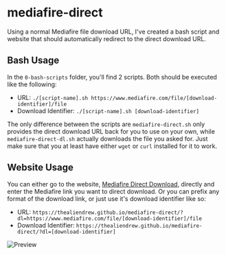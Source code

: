# mediafire-direct
Using a normal Mediafire file download URL, I've created a bash script and website that should automatically redirect to the direct download URL.

## Bash Usage
In the `0-bash-scripts` folder, you'll find 2 scripts. Both should be executed like the following:
- URL: `./[script-name].sh https://www.mediafire.com/file/[download-identifier]/file`
- Download Identifier: `./[script-name].sh [download-identifier]`

The only difference between the scripts are `mediafire-direct.sh` only provides the direct download URL back for you to use on your own, while `mediafire-direct-dl.sh` actually downloads the file you asked for. Just make sure that you at least have either `wget` or `curl` installed for it to work.

## Website Usage
You can either go to the website, [Mediafire Direct Download](https://thealiendrew.github.io/mediafire-direct-dl/), directly and enter the Mediafire link you want to direct download. Or you can prefix any format of the download link, or just use it's download identifier like so:

- URL: `https://thealiendrew.github.io/mediafire-direct/?dl=https://www.mediafire.com/file/[download-identifier]/file`
- Download Identifier: `https://thealiendrew.github.io/mediafire-direct/?dl=[download-identifier]`

![Preview](https://github.com/TheAlienDrew/mediafire-direct-dl/blob/main/img/readme/preview.png)
